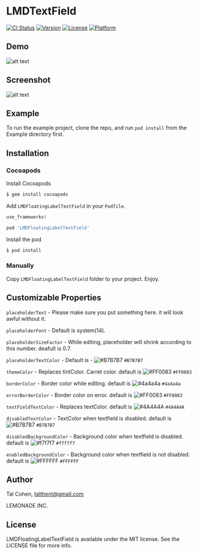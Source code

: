# LMDTextField

[![CI Status](http://img.shields.io/travis/talthent-l/LMDFloatingLabelTextField.svg?style=flat)](https://travis-ci.org/talthent-l/LMDFloatingLabelTextField)
[![Version](https://img.shields.io/cocoapods/v/LMDFloatingLabelTextField.svg?style=flat)](http://cocoapods.org/pods/LMDFloatingLabelTextField)
[![License](https://img.shields.io/cocoapods/l/LMDFloatingLabelTextField.svg?style=flat)](http://cocoapods.org/pods/LMDFloatingLabelTextField)
[![Platform](https://img.shields.io/cocoapods/p/LMDFloatingLabelTextField.svg?style=flat)](http://cocoapods.org/pods/LMDFloatingLabelTextField)

## Demo

![alt text](https://github.com/lemonade-hq/LMDTextField/blob/master/Screenshots/demo.gif)

## Screenshot

![alt text](https://github.com/lemonade-hq/LMDTextField/blob/master/Screenshots/screenshot1.PNG)

## Example

To run the example project, clone the repo, and run `pod install` from the Example directory first.

## Installation

### Cocoapods

Install Cocoapods

```bash
$ gem install cocoapods
```

Add `LMDFloatingLabelTextField` in your `Podfile`.

```ruby
use_frameworks!

pod 'LMDFloatingLabelTextField'
```

Install the pod

```bash
$ pod install
```

### Manually

Copy `LMDFloatingLabelTextField` folder to your project. Enjoy.

## Customizable Properties

`placeholderText` - Please make sure you put something here. it will look awful without it.

`placeholderFont` - Default is system(14).

`placeholderSizeFactor` - While editing, placeholder will shrink according to this number. deafult is 0.7.

`placeholderTextColor` - Default is - ![#B7B7B7](https://placehold.it/15/B7B7B7/000000?text=+) `#B7B7B7`

`themeColor` - Replaces tintColor. Carret color. default is ![#FF0083](https://placehold.it/15/FF0083/000000?text=+) `#FF0083`

`borderColor` - Border color while editing. default is ![#4a4a4a](https://placehold.it/15/4a4a4a/000000?text=+) `#4a4a4a`

`errorBorderColor` - Border color on error. default is ![#FF0083](https://placehold.it/15/FF0083/000000?text=+) `#FF0083`

`textFieldTextColor` - Replaces textColor. default is ![#4A4A4A](https://placehold.it/15/4A4A4A/000000?text=+) `#4A4A4A`

`disabledTextColor` - TextColor when textfield is disabled. default is ![#B7B7B7](https://placehold.it/15/B7B7B7/000000?text=+) `#B7B7B7`

`disabledBackgroundColor` - Background color when textfield is disabled. default is ![#f7f7f7](https://placehold.it/15/f7f7f7/000000?text=+) `#f7f7f7`

`enabledBackgroundColor` - Background color when textfield is not disabled. default is ![#FFFFFF](https://placehold.it/15/FFFFFF/000000?text=+) `#FFFFFF`
    
## Author

Tal Cohen, talthent@gmail.com

LEMONADE INC.

## License

LMDFloatingLabelTextField is available under the MIT license. See the LICENSE file for more info.
